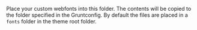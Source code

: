 Place your custom webfonts into this folder. The contents will be copied to the folder specified in the Gruntconfig. By default the files are placed in a `fonts` folder in the theme root folder.
